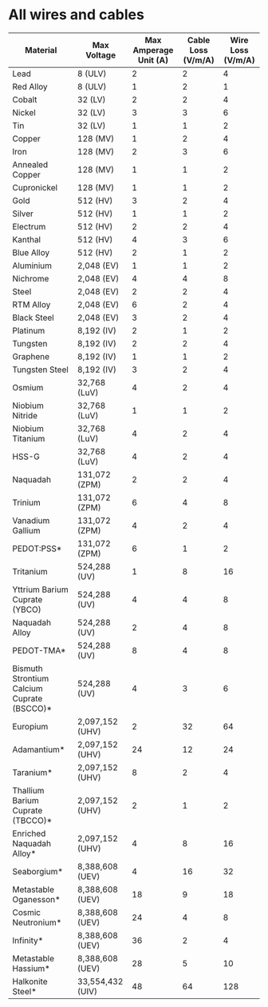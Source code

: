 # All wires and cables

| Material                                   | Max Voltage      | Max Amperage Unit (A) | Cable Loss (V/m/A) | Wire Loss (V/m/A) |
|--------------------------------------------|------------------|-----------------------|--------------------|-------------------|
| Lead                                       | 8 (ULV)          | 2                     | 2                  | 4                 |
| Red Alloy                                  | 8 (ULV)          | 1                     | 2                  | 1                 |
| Cobalt                                     | 32 (LV)          | 2                     | 2                  | 4                 | 
| Nickel                                     | 32 (LV)          | 3                     | 3                  | 6                 |
| Tin                                        | 32 (LV)          | 1                     | 1                  | 2                 |
| Copper                                     | 128 (MV)         | 1                     | 2                  | 4                 |
| Iron                                       | 128 (MV)         | 2                     | 3                  | 6                 |
| Annealed Copper                            | 128 (MV)         | 1                     | 1                  | 2                 |
| Cupronickel                                | 128 (MV)         | 1                     | 1                  | 2                 |
| Gold                                       | 512 (HV)         | 3                     | 2                  | 4                 |
| Silver                                     | 512 (HV)         | 1                     | 1                  | 2                 |
| Electrum                                   | 512 (HV)         | 2                     | 2                  | 4                 |
| Kanthal                                    | 512 (HV)         | 4                     | 3                  | 6                 |
| Blue Alloy                                 | 512 (HV)         | 2                     | 1                  | 2                 |
| Aluminium                                  | 2,048 (EV)       | 1                     | 1                  | 2                 |
| Nichrome                                   | 2,048 (EV)       | 4                     | 4                  | 8                 |
| Steel                                      | 2,048 (EV)       | 2                     | 2                  | 4                 |
| RTM Alloy                                  | 2,048 (EV)       | 6                     | 2                  | 4                 |
| Black Steel                                | 2,048 (EV)       | 3                     | 2                  | 4                 |
| Platinum                                   | 8,192 (IV)       | 2                     | 1                  | 2                 |
| Tungsten                                   | 8,192 (IV)       | 2                     | 2                  | 4                 |
| Graphene                                   | 8,192 (IV)       | 1                     | 1                  | 2                 |
| Tungsten Steel                             | 8,192 (IV)       | 3                     | 2                  | 4                 |
| Osmium                                     | 32,768 (LuV)     | 4                     | 2                  | 4                 |
| Niobium Nitride                            | 32,768 (LuV)     | 1                     | 1                  | 2                 |
| Niobium Titanium                           | 32,768 (LuV)     | 4                     | 2                  | 4                 |
| HSS-G                                      | 32,768 (LuV)     | 4                     | 2                  | 4                 |
| Naquadah                                   | 131,072 (ZPM)    | 2                     | 2                  | 4                 |
| Trinium                                    | 131,072 (ZPM)    | 6                     | 4                  | 8                 |
| Vanadium Gallium                           | 131,072 (ZPM)    | 4                     | 2                  | 4                 |
| PEDOT:PSS*                                 | 131,072 (ZPM)    | 6                     | 1                  | 2                 |
| Tritanium                                  | 524,288 (UV)     | 1                     | 8                  | 16                |
| Yttrium Barium Cuprate (YBCO)              | 524,288 (UV)     | 4                     | 4                  | 8                 |
| Naquadah Alloy                             | 524,288 (UV)     | 2                     | 4                  | 8                 |
| PEDOT-TMA*                                 | 524,288 (UV)     | 8                     | 4                  | 8                 |
| Bismuth Strontium Calcium Cuprate (BSCCO)* | 524,288 (UV)     | 4                     | 3                  | 6                 |
| Europium                                   | 2,097,152 (UHV)  | 2                     | 32                 | 64                |
| Adamantium*                                | 2,097,152 (UHV)  | 24                    | 12                 | 24                |
| Taranium*                                  | 2,097,152 (UHV)  | 8                     | 2                  | 4                 |
| Thallium Barium Cuprate (TBCCO)*           | 2,097,152 (UHV)  | 2                     | 1                  | 2                 |
| Enriched Naquadah Alloy*                   | 2,097,152 (UHV)  | 4                     | 8                  | 16                |
| Seaborgium*                                | 8,388,608 (UEV)  | 4                     | 16                 | 32                |
| Metastable Oganesson*                      | 8,388,608 (UEV)  | 18                    | 9                  | 18                |
| Cosmic Neutronium*                         | 8,388,608 (UEV)  | 24                    | 4                  | 8                 |
| Infinity*                                  | 8,388,608 (UEV)  | 36                    | 2                  | 4                 |
| Metastable Hassium*                        | 8,388,608 (UEV)  | 28                    | 5                  | 10                |
| Halkonite Steel*                           | 33,554,432 (UIV) | 48                    | 64                 | 128               |
